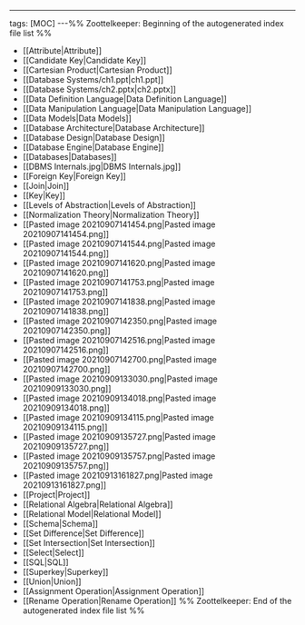 ---
tags: [MOC]
---%% Zoottelkeeper: Beginning of the autogenerated index file list  %%
- [[Attribute|Attribute]]
- [[Candidate Key|Candidate Key]]
- [[Cartesian Product|Cartesian Product]]
- [[Database Systems/ch1.ppt|ch1.ppt]]
- [[Database Systems/ch2.pptx|ch2.pptx]]
- [[Data Definition Language|Data Definition Language]]
- [[Data Manipulation Language|Data Manipulation Language]]
- [[Data Models|Data Models]]
- [[Database Architecture|Database Architecture]]
- [[Database Design|Database Design]]
- [[Database Engine|Database Engine]]
- [[Databases|Databases]]
- [[DBMS Internals.jpg|DBMS Internals.jpg]]
- [[Foreign Key|Foreign Key]]
- [[Join|Join]]
- [[Key|Key]]
- [[Levels of Abstraction|Levels of Abstraction]]
- [[Normalization Theory|Normalization Theory]]
- [[Pasted image 20210907141454.png|Pasted image 20210907141454.png]]
- [[Pasted image 20210907141544.png|Pasted image 20210907141544.png]]
- [[Pasted image 20210907141620.png|Pasted image 20210907141620.png]]
- [[Pasted image 20210907141753.png|Pasted image 20210907141753.png]]
- [[Pasted image 20210907141838.png|Pasted image 20210907141838.png]]
- [[Pasted image 20210907142350.png|Pasted image 20210907142350.png]]
- [[Pasted image 20210907142516.png|Pasted image 20210907142516.png]]
- [[Pasted image 20210907142700.png|Pasted image 20210907142700.png]]
- [[Pasted image 20210909133030.png|Pasted image 20210909133030.png]]
- [[Pasted image 20210909134018.png|Pasted image 20210909134018.png]]
- [[Pasted image 20210909134115.png|Pasted image 20210909134115.png]]
- [[Pasted image 20210909135727.png|Pasted image 20210909135727.png]]
- [[Pasted image 20210909135757.png|Pasted image 20210909135757.png]]
- [[Pasted image 20210913161827.png|Pasted image 20210913161827.png]]
- [[Project|Project]]
- [[Relational Algebra|Relational Algebra]]
- [[Relational Model|Relational Model]]
- [[Schema|Schema]]
- [[Set Difference|Set Difference]]
- [[Set Intersection|Set Intersection]]
- [[Select|Select]]
- [[SQL|SQL]]
- [[Superkey|Superkey]]
- [[Union|Union]]
- [[Assignment Operation|Assignment Operation]]
- [[Rename Operation|Rename Operation]]
%% Zoottelkeeper: End of the autogenerated index file list  %%
